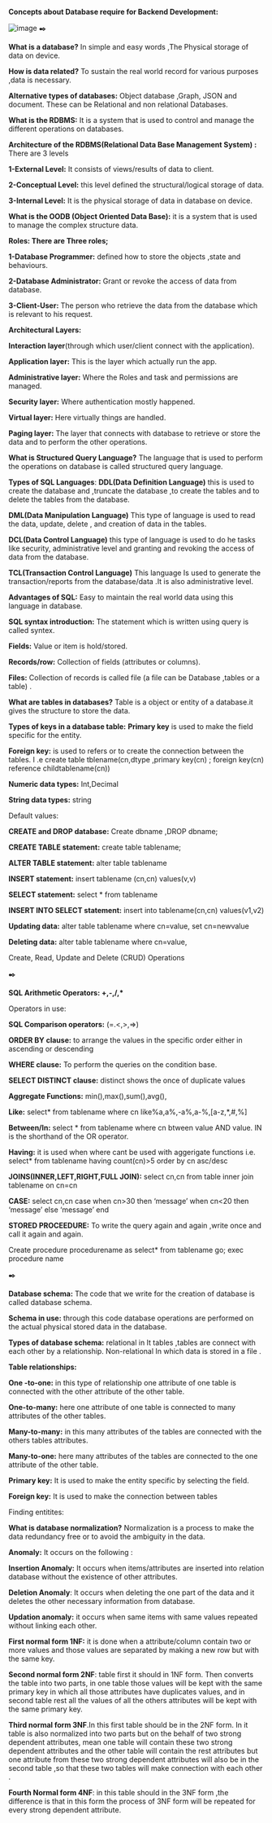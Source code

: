 **Concepts about Database require for Backend Development:**

![image](https://github.com/codebyalisher/Database--All-Concepts/assets/62823194/44a91914-51c0-4fca-839b-ee9d29598e0b)
✒️

**What is a database?** In simple and easy words ,The Physical storage of data on device.

**How is data related?** To sustain the real world record for various purposes ,data is necessary.

**Alternative types of databases:** Object database ,Graph, JSON and document. These can be Relational and non relational Databases.

**What is the RDBMS:** It is a system that is used to control and manage the different operations on databases.

**Architecture of the RDBMS(Relational Data Base Management System) :** There are 3 levels

**1-External Level:** It consists of views/results of data to client.

**2-Conceptual Level:** this level defined the structural/logical storage of data.

**3-Internal Level:** It is the physical storage of data in database on device.

**What is the OODB (Object Oriented Data Base):** it is a system that is used to manage the complex structure data.

**Roles: There are Three roles;**

**1-Database Programmer:** defined how to store the objects ,state and behaviours.

**2-Database Administrator:** Grant or revoke the access of data from database.

**3-Client-User:** The person who retrieve the data from the database which is relevant to his request.

**Architectural Layers:**

**Interaction layer**(through which user/client connect with the application).

**Application layer:** This is the layer which actually run the app.

**Administrative layer:** Where the Roles and task and permissions are managed.

**Security layer:** Where authentication mostly happened.

**Virtual layer:** Here virtually things are handled.

**Paging layer:** The layer that connects with database to retrieve or store the data and to perform the other operations.

**What is Structured Query Language?** The language that is used to perform the operations on database is called structured query language.

**Types of SQL Languages**: **DDL(Data Definition Language)** this is used to create the database and ,truncate the database ,to create the tables and to delete the tables from the database.

**DML(Data Manipulation Language)** This type of language is used to read the data, update, delete , and creation of data in the tables.

**DCL(Data Control Language)** this type of language is used to do he tasks like security, administrative level and granting and revoking the access of data from the database.

**TCL(Transaction Control Language)** This language Is used to generate the transaction/reports from the database/data .It is also administrative level.

**Advantages of SQL:** Easy to maintain the real world data using this language in database.

**SQL syntax introduction:** The statement which is written using query is called syntex.

**Fields:** Value or item is hold/stored.

**Records/row:** Collection of fields (attributes or columns).

**Files:** Collection of records is called file (a file can be Database ,tables or a table) .

**What are tables in databases?** Table is a object or entity of a database.it gives the structure to store the data.

**Types of keys in a database table:** **Primary key** is used to make the field specific for the entity.

**Foreign key:** is used to refers or to create the connection between the tables. I .e create table tblename(cn,dtype ,primary key(cn) ; foreign key(cn) reference childtablename(cn))

**Numeric data types:** Int,Decimal

**String data types:** string

Default values:

**CREATE and DROP database:** Create dbname ,DROP dbname;

**CREATE TABLE statement:** create table tablename;

**ALTER TABLE statement:** alter table tablename

**INSERT statement:** insert tablename (cn,cn) values(v,v)

**SELECT statement:** select \* from tablename

**INSERT INTO SELECT statement:** insert into tablename(cn,cn) values(v1,v2)

**Updating data:** alter table tablename where cn=value, set cn=newvalue

**Deleting data:** alter table tablename where cn=value,

Create, Read, Update and Delete (CRUD) Operations

✒️

**SQL Arithmetic Operators: +,-,/,\***

Operators in use:

**SQL Comparison operators:** (=.\<,\>,=\>)

**ORDER BY clause:** to arrange the values in the specific order either in ascending or descending

**WHERE clause:** To perform the queries on the condition base.

**SELECT DISTINCT clause:** distinct shows the once of duplicate values

**Aggregate Functions:** min(),max(),sum(),avg(),

**Like:** select\* from tablename where cn like%a,a%,-a%,a-%,[a-z,\*,\#,%]

**Between/In:** select \* from tablename where cn btween value AND value. IN is the shorthand of the OR operator.

**Having:** it is used when where cant be used with aggerigate functions i.e. select\* from tablename having count(cn)\>5 order by cn asc/desc

**JOINS(INNER,LEFT,RIGHT,FULL JOIN):** select cn,cn from table inner join tablename on cn=cn

**CASE:** select cn,cn case when cn\>30 then ‘message’ when cn\<20 then ‘message’ else ‘message’ end

**STORED PROCEEDURE:** To write the query again and again ,write once and call it again and again.

Create procedure procedurename as select\* from tablename go; exec procedure name

✒️

**Database schema:** The code that we write for the creation of database is called database schema.

**Schema in use:** through this code database operations are performed on the actual physical stored data in the database.

**Types of database schema:** relational in It tables ,tables are connect with each other by a relationship. Non-relational In which data is stored in a file .

**Table relationships:**

**One -to-one:** in this type of relationship one attribute of one table is connected with the other attribute of the other table.

**One-to-many:** here one attribute of one table is connected to many attributes of the other tables.

**Many-to-many:** in this many attributes of the tables are connected with the others tables attributes.

**Many-to-one:** here many attributes of the tables are connected to the one attribute of the other table.

**Primary key:** It is used to make the entity specific by selecting the field.

**Foreign key:** It is used to make the connection between tables

Finding entitites:

**What is database normalization?** Normalization is a process to make the data redundancy free or to avoid the ambiguity in the data.

**Anomaly:** It occurs on the following :

**Insertion Anomaly:** It occurs when items/attributes are inserted into relation database without the existence of other attributes.

**Deletion Anomaly**: It occurs when deleting the one part of the data and it deletes the other necessary information from database.

**Updation anomaly:** it occurs when same items with same values repeated without linking each other.

**First normal form 1NF:** it is done when a attribute/column contain two or more values and those values are separated by making a new row but with the same key.

**Second normal form 2NF**: table first it should in 1NF form. Then converts the table into two parts, in one table those values will be kept with the same primary key in which all those attributes have duplicates values, and in second table rest all the values of all the others attributes will be kept with the same primary key.

**Third normal form 3NF**.In this first table should be in the 2NF form. In it table is also normalized into two parts but on the behalf of two strong dependent attributes, mean one table will contain these two strong dependent attributes and the other table will contain the rest attributes but one attribute from these two strong dependent attributes will also be in the second table ,so that these two tables will make connection with each other .

**Fourth Normal form 4NF**: in this table should in the 3NF form ,the difference is that in this form the process of 3NF form will be repeated for every strong dependent attribute.
